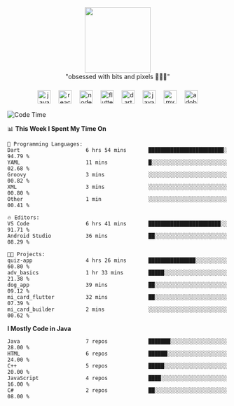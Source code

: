 


  <div align="center">
    
   <img src = "https://i.postimg.cc/W1R4TF4j/d6kpuve-c97567cf-518b-4b86-a271-5c89d88d22f7.gif"  width=150px height=150px />
 </div>

<div align="center">
  "obsessed with bits and pixels 🧑‍💻🎨"
</div>

  ###
<div align="center">
  <img src="https://cdn.jsdelivr.net/gh/devicons/devicon/icons/javascript/javascript-original.svg" height="30" alt="javascript logo"  />
  <img width="10" />
  <img src="https://cdn.jsdelivr.net/gh/devicons/devicon/icons/react/react-original.svg" height="30" alt="react logo"  />
  <img width="10" />
  <img src="https://cdn.jsdelivr.net/gh/devicons/devicon/icons/nodejs/nodejs-original.svg" height="30" alt="nodejs logo"  />
  <img width="10" />
  <img src="https://cdn.jsdelivr.net/gh/devicons/devicon/icons/flutter/flutter-original.svg" height="30" alt="flutter logo"  />
  <img width="10" />
  <img src="https://cdn.jsdelivr.net/gh/devicons/devicon/icons/dart/dart-original.svg" height="30" alt="dart logo"  />
  <img width="10" />
  <img src="https://cdn.jsdelivr.net/gh/devicons/devicon/icons/java/java-original.svg" height="30" alt="java logo"  />
  <img width="10" />
  <img src="https://skillicons.dev/icons?i=mysql" height="30" alt="mysql logo"  />
  <img width="10" />
  <img src="https://skillicons.dev/icons?i=pr" height="30" alt="adobepremierepro logo"  />
</div>




<!--START_SECTION:waka-->
![Code Time](http://img.shields.io/badge/Code%20Time-15%20hrs%2038%20mins-blue)

📊 **This Week I Spent My Time On** 

```text
💬 Programming Languages: 
Dart                     6 hrs 54 mins       ████████████████████████░   94.79 % 
YAML                     11 mins             █░░░░░░░░░░░░░░░░░░░░░░░░   02.68 % 
Groovy                   3 mins              ░░░░░░░░░░░░░░░░░░░░░░░░░   00.82 % 
XML                      3 mins              ░░░░░░░░░░░░░░░░░░░░░░░░░   00.80 % 
Other                    1 min               ░░░░░░░░░░░░░░░░░░░░░░░░░   00.41 % 

🔥 Editors: 
VS Code                  6 hrs 41 mins       ███████████████████████░░   91.71 % 
Android Studio           36 mins             ██░░░░░░░░░░░░░░░░░░░░░░░   08.29 % 

🐱‍💻 Projects: 
quiz-app                 4 hrs 26 mins       ███████████████░░░░░░░░░░   60.80 % 
adv_basics               1 hr 33 mins        █████░░░░░░░░░░░░░░░░░░░░   21.38 % 
dog_app                  39 mins             ██░░░░░░░░░░░░░░░░░░░░░░░   09.12 % 
mi_card_flutter          32 mins             ██░░░░░░░░░░░░░░░░░░░░░░░   07.39 % 
mi_card_builder          2 mins              ░░░░░░░░░░░░░░░░░░░░░░░░░   00.62 % 
```

**I Mostly Code in Java** 

```text
Java                     7 repos             ███████░░░░░░░░░░░░░░░░░░   28.00 % 
HTML                     6 repos             ██████░░░░░░░░░░░░░░░░░░░   24.00 % 
C++                      5 repos             █████░░░░░░░░░░░░░░░░░░░░   20.00 % 
JavaScript               4 repos             ████░░░░░░░░░░░░░░░░░░░░░   16.00 % 
C#                       2 repos             ██░░░░░░░░░░░░░░░░░░░░░░░   08.00 % 
```




<!--END_SECTION:waka-->
